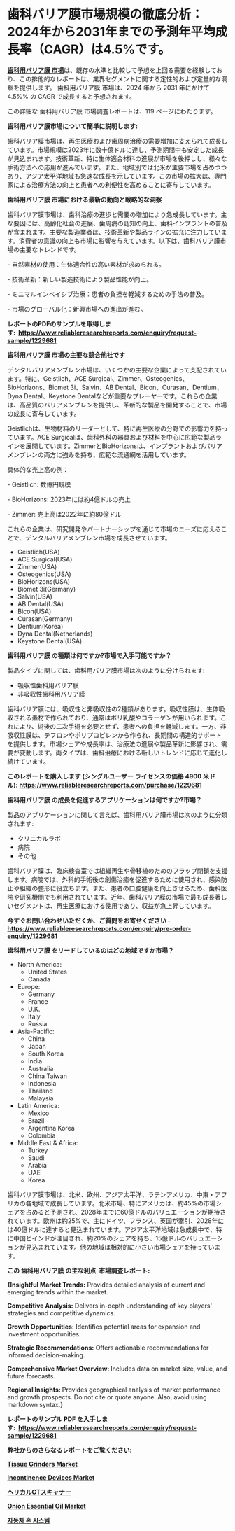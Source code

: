 <p><h1>歯科バリア膜市場規模の徹底分析：2024年から2031年までの予測年平均成長率（CAGR）は4.5%です。</h1></p><p data-sourcepos="1:1-1:157"><strong><a href="https://www.reliableresearchreports.com/dental-barrier-membrane-r1229681?utm_campaign=107&utm_medium=36&utm_source=Github&utm_content=ia&utm_term=31122024&utm_id=dental-barrier-membrane">歯科用バリア膜 市場</a></strong>は、既存の水準と比較して予想を上回る需要を経験しており、この排他的なレポートは、業界セグメントに関する定性的および定量的な洞察を提供します。 歯科用バリア膜 市場は、2024 年から 2031 年にかけて 4.5%% の CAGR で成長すると予想されます。</p>
<p data-sourcepos="3:1-3:50">この詳細な 歯科用バリア膜 市場調査レポートは、119 ページにわたります。</p>
<p><strong>歯科用バリア膜市場について簡単に説明します:</strong></p>
<p><p>歯科バリア膜市場は、再生医療および歯周病治療の需要増加に支えられて成長しています。市場規模は2023年に数十億ドルに達し、予測期間中も安定した成長が見込まれます。技術革新、特に生体適合材料の進展が市場を後押しし、様々な手術方法への応用が進んでいます。また、地域別では北米が主要市場を占めつつあり、アジア太平洋地域も急速な成長を示しています。この市場の拡大は、専門家による治療方法の向上と患者への利便性を高めることに寄与しています。</p></p>
<p><strong>歯科用バリア膜 市場における最新の動向と戦略的な洞察</strong></p>
<p><p>歯科バリア膜市場は、歯科治療の進歩と需要の増加により急成長しています。主な要因には、高齢化社会の進展、歯周病の認知の向上、歯科インプラントの普及が含まれます。主要な製造業者は、技術革新や製品ラインの拡充に注力しています。消費者の意識の向上も市場に影響を与えています。以下は、歯科バリア膜市場の主要なトレンドです。</p><p>- 自然素材の使用：生体適合性の高い素材が求められる。</p><p>- 技術革新：新しい製造技術により製品性能が向上。</p><p>- ミニマルインベイシブ治療：患者の負担を軽減するための手法の普及。</p><p>- 市場のグローバル化：新興市場への進出が進む。</p></p>
<p><strong>レポートのPDFのサンプルを取得します</strong><strong>:&nbsp;&nbsp;<a href="https://www.reliableresearchreports.com/enquiry/request-sample/1229681?utm_campaign=107&utm_medium=36&utm_source=Github&utm_content=ia&utm_term=31122024&utm_id=dental-barrier-membrane">https://www.reliableresearchreports.com/enquiry/request-sample/1229681</a></strong></p>
<p><strong>歯科用バリア膜 市場の主要な競合他社です</strong></p>
<p><p>デンタルバリアメンブレン市場は、いくつかの主要な企業によって支配されています。特に、Geistlich、ACE Surgical、Zimmer、Osteogenics、BioHorizons、Biomet 3i、Salvin、AB Dental、Bicon、Curasan、Dentium、Dyna Dental、Keystone Dentalなどが重要なプレーヤーです。これらの企業は、高品質のバリアメンブレンを提供し、革新的な製品を開発することで、市場の成長に寄与しています。</p><p>Geistlichは、生物材料のリーダーとして、特に再生医療の分野での影響力を持っています。ACE Surgicalは、歯科外科の器具および材料を中心に広範な製品ラインを展開しています。ZimmerとBioHorizonsは、インプラントおよびバリアメンブレンの両方に強みを持ち、広範な流通網を活用しています。</p><p>具体的な売上高の例：</p><p>- Geistlich: 数億円規模</p><p>- BioHorizons: 2023年には約4億ドルの売上</p><p>- Zimmer: 売上高は2022年に約80億ドル</p><p>これらの企業は、研究開発やパートナーシップを通じて市場のニーズに応えることで、デンタルバリアメンブレン市場を成長させています。</p></p>
<p><ul><li>Geistlich(USA)</li><li>ACE Surgical(USA)</li><li>Zimmer(USA)</li><li>Osteogenics(USA)</li><li>BioHorizons(USA)</li><li>Biomet 3i(Germany)</li><li>Salvin(USA)</li><li>AB Dental(USA)</li><li>Bicon(USA)</li><li>Curasan(Germany)</li><li>Dentium(Korea)</li><li>Dyna Dental(Netherlands)</li><li>Keystone Dental(USA)</li></ul></p>
<p><strong>歯科用バリア膜 の種類は何ですか?市場で入手可能ですか？</strong></p>
<p>製品タイプに関しては、歯科用バリア膜市場は次のように分けられます:</p>
<p><ul><li>吸収性歯科用バリア膜</li><li>非吸収性歯科用バリア膜</li></ul></p>
<p><p>歯科バリア膜には、吸収性と非吸収性の2種類があります。吸収性膜は、生体吸収される素材で作られており、通常はポリ乳酸やコラーゲンが用いられます。これにより、術後の二次手術を必要とせず、患者への負担を軽減します。一方、非吸収性膜は、テフロンやポリプロピレンから作られ、長期間の構造的サポートを提供します。市場シェアや成長率は、治療法の進展や製品革新に影響され、需要が変動します。両タイプは、歯科治療における新しいトレンドに応じて進化し続けています。</p></p>
<p><strong>このレポートを購入します (シングルユーザー ライセンスの価格 4900 米ドル):&nbsp;<a href="https://www.reliableresearchreports.com/purchase/1229681?utm_campaign=107&utm_medium=36&utm_source=Github&utm_content=ia&utm_term=31122024&utm_id=dental-barrier-membrane">https://www.reliableresearchreports.com/purchase/1229681</a></strong></p>
<p><strong>歯科用バリア膜 の成長を促進するアプリケーションは何ですか?市場？</strong></p>
<p>製品のアプリケーションに関して言えば、歯科用バリア膜市場は次のように分類されます:</p>
<p><ul><li>クリニカルラボ</li><li>病院</li><li>その他</li></ul></p>
<p><p>歯科バリア膜は、臨床検査室では組織再生や骨移植のためのフラップ閉鎖を支援します。病院では、外科的手術後の創傷治癒を促進するために使用され、感染防止や組織の整形に役立ちます。また、患者の口腔健康を向上させるため、歯科医院や研究機関でも利用されています。近年、歯科バリア膜の市場で最も成長著しいセグメントは、再生医療における使用であり、収益が急上昇しています。</p></p>
<p><strong>今すぐお問い合わせいただくか、ご質問をお寄せください</strong><strong>&nbsp;</strong>-<strong><a href="https://www.reliableresearchreports.com/enquiry/pre-order-enquiry/1229681?utm_campaign=107&utm_medium=36&utm_source=Github&utm_content=ia&utm_term=31122024&utm_id=dental-barrier-membrane">https://www.reliableresearchreports.com/enquiry/pre-order-enquiry/1229681</a></strong></p>
<p><strong>歯科用バリア膜 をリードしているのはどの地域ですか市場？</strong></p>
<p><ul>
    <li>
        North America:
        <ul>
            <li>United States</li>
            <li>Canada</li>
        </ul>
    </li>
    <li>
        Europe:
        <ul>
            <li>Germany</li>
            <li>France</li>
            <li>U.K.</li>
            <li>Italy</li>
            <li>Russia</li>
        </ul>
    </li>
    <li>
        Asia-Pacific:
        <ul>
            <li>China</li>
            <li>Japan</li>
            <li>South Korea</li>
            <li>India</li>
            <li>Australia</li>
            <li>China Taiwan</li>
            <li>Indonesia</li>
            <li>Thailand</li>
            <li>Malaysia</li>
        </ul>
    </li>
    <li>
        Latin America:
        <ul>
            <li>Mexico</li>
            <li>Brazil</li>
            <li>Argentina Korea</li>
            <li>Colombia</li>
        </ul>
    </li>
    <li>
        Middle East & Africa:
        <ul>
            <li>Turkey</li>
            <li>Saudi</li>
            <li>Arabia</li>
            <li>UAE</li>
            <li>Korea</li>
        </ul>
    </li>
    </ul></p>
<p><p>歯科バリア膜市場は、北米、欧州、アジア太平洋、ラテンアメリカ、中東・アフリカの各地域で成長しています。北米市場、特にアメリカは、約45%の市場シェアを占めると予測され、2028年までに60億ドルのバリュエーションが期待されています。欧州は約25%で、主にドイツ、フランス、英国が牽引、2028年には40億ドルに達すると見込まれています。アジア太平洋地域は急成長中で、特に中国とインドが注目され、約20%のシェアを持ち、15億ドルのバリュエーションが見込まれています。他の地域は相対的に小さい市場シェアを持っています。</p></p>
<p><strong>この 歯科用バリア膜 の主な利点&nbsp; 市場調査レポート:</strong></p>
<p><strong>{Insightful Market Trends:</strong> Provides detailed analysis of current and emerging trends within the market.</p>
<p><strong>Competitive Analysis:</strong> Delivers in-depth understanding of key players' strategies and competitive dynamics.</p>
<p><strong>Growth Opportunities:</strong> Identifies potential areas for expansion and investment opportunities.</p>
<p><strong>Strategic Recommendations:</strong> Offers actionable recommendations for informed decision-making.</p>
<p><strong>Comprehensive Market Overview: </strong>Includes data on market size, value, and future forecasts.</p>
<p><strong>Regional Insights: </strong>Provides geographical analysis of market performance and growth prospects. Do not cite or quote anyone. Also, avoid using markdown syntax.}</p>
<p><strong>レポートのサンプル PDF を入手します:&nbsp;</strong><strong>&nbsp;<a href="https://www.reliableresearchreports.com/enquiry/request-sample/1229681?utm_campaign=107&utm_medium=36&utm_source=Github&utm_content=ia&utm_term=31122024&utm_id=dental-barrier-membrane">https://www.reliableresearchreports.com/enquiry/request-sample/1229681</a></strong></p>
<p></p>
<p></p>
<p></p>
<p></p>
<p><strong>弊社からのさらなるレポートをご覧ください:</strong></p>
<p><strong><p><a href="https://github.com/petbigbeepjn/Market-Research-Report-List-1/blob/main/tissue-grinders-market.md?utm_campaign=107&utm_medium=36&utm_source=Github&utm_content=ia&utm_term=31122024&utm_id=dental-barrier-membrane">Tissue Grinders Market</a></p><p><a href="https://github.com/dmitriyvo6rog/Market-Research-Report-List-1/blob/main/incontinence-devices-market.md?utm_campaign=107&utm_medium=36&utm_source=Github&utm_content=ia&utm_term=31122024&utm_id=dental-barrier-membrane">Incontinence Devices Market</a></p><p><a href="https://github.com/mohamedbakry57/Market-Research-Report-List-6/blob/main/605838129256.md?utm_campaign=107&utm_medium=36&utm_source=Github&utm_content=ia&utm_term=31122024&utm_id=dental-barrier-membrane">ヘリカルCTスキャナー</a></p><p><a href="https://github.com/arionmp/Market-Research-Report-List-5/blob/main/onion-essential-oil-market.md?utm_campaign=107&utm_medium=36&utm_source=Github&utm_content=ia&utm_term=31122024&utm_id=dental-barrier-membrane">Onion Essential Oil Market</a></p><p><a href="https://github.com/laholand/Market-Research-Report-List-6/blob/main/623847529661.md?utm_campaign=107&utm_medium=36&utm_source=Github&utm_content=ia&utm_term=31122024&utm_id=dental-barrier-membrane">자동차 혼 시스템</a></p></strong></p>